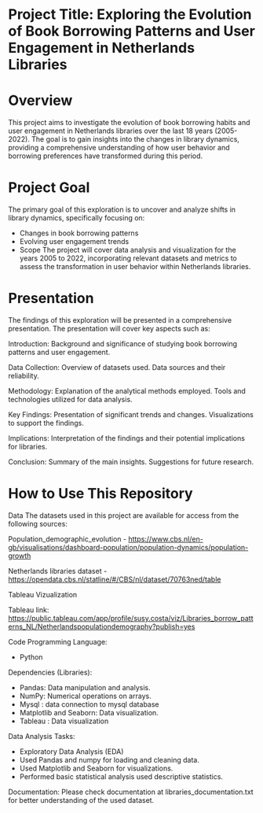 # Project Title: Exploring the Evolution of Book Borrowing Patterns and User Engagement in Netherlands Libraries

# Overview
This project aims to investigate the evolution of book borrowing habits and user engagement in Netherlands libraries over the last 18 years (2005-2022).
The goal is to gain insights into the changes in library dynamics, providing a comprehensive understanding of how user behavior and borrowing preferences have 
transformed during this period.

# Project Goal
The primary goal of this exploration is to uncover and analyze shifts in library dynamics, specifically focusing on:
 - Changes in book borrowing patterns
 - Evolving user engagement trends
 - Scope
The project will cover data analysis and visualization for the years 2005 to 2022, incorporating relevant datasets and metrics to assess the transformation in user 
behavior within Netherlands libraries.

# Presentation
The findings of this exploration will be presented in a comprehensive presentation. The presentation will cover key aspects such as:

Introduction:
Background and significance of studying book borrowing patterns and user engagement.

Data Collection:
Overview of datasets used.
Data sources and their reliability.

Methodology:
Explanation of the analytical methods employed.
Tools and technologies utilized for data analysis.

Key Findings:
Presentation of significant trends and changes.
Visualizations to support the findings.

Implications:
Interpretation of the findings and their potential implications for libraries.

Conclusion:
Summary of the main insights.
Suggestions for future research.


# How to Use This Repository

Data
The datasets used in this project are available for access from the following sources:

Population_demographic_evolution - https://www.cbs.nl/en-gb/visualisations/dashboard-population/population-dynamics/population-growth

Netherlands libraries dataset - https://opendata.cbs.nl/statline/#/CBS/nl/dataset/70763ned/table

Tableau Vizualization

Tableau link: https://public.tableau.com/app/profile/susy.costa/viz/Libraries_borrow_patterns_NL/Netherlandspopulationdemography?publish=yes

Code
Programming Language:
 - Python

Dependencies (Libraries):
 - Pandas: Data manipulation and analysis.
 - NumPy: Numerical operations on arrays.
 - Mysql : data connection to mysql database
 - Matplotlib and Seaborn: Data visualization.
 - Tableau : Data visualization

Data Analysis Tasks:
 - Exploratory Data Analysis (EDA)
 - Used Pandas and numpy for loading and cleaning data.
 - Used Matplotlib and Seaborn for visualizations.
 - Performed basic statistical analysis used descriptive statistics.

Documentation: 
Please check documentation at libraries_documentation.txt for better understanding of the used dataset.




